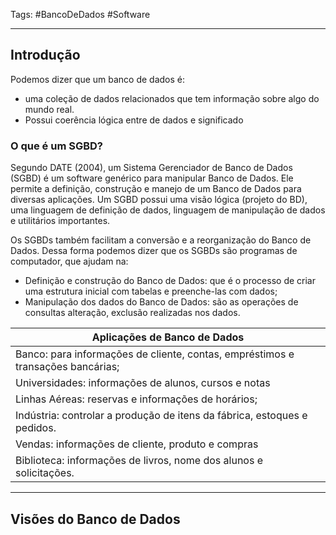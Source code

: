 Tags: #BancoDeDados #Software
___
## Introdução
Podemos dizer que um banco de dados é: 
- uma coleção de dados relacionados que tem informação sobre algo do mundo real.
- Possui coerência lógica entre de dados e significado
### O que é um SGBD?

Segundo DATE (2004), um Sistema Gerenciador de Banco de Dados (SGBD) é um software genérico para manipular Banco de Dados. Ele permite a definição, construção e manejo de um Banco de Dados para diversas aplicações. Um SGBD possui uma visão lógica (projeto do BD), uma linguagem de definição de dados, linguagem de manipulação de dados e utilitários importantes.

Os SGBDs também facilitam a conversão e a reorganização do Banco de Dados. Dessa forma podemos dizer que os SGBDs são programas de computador, que ajudam na:

- Definição e construção do Banco de Dados: que é o processo de criar uma estrutura inicial com tabelas e preenche-las com dados; 
- Manipulação dos dados do Banco de Dados: são as operações de consultas alteração, exclusão realizadas nos dados.

| Aplicações de Banco de Dados                                                    |
| ------------------------------------------------------------------------------- |
| Banco: para informações de cliente, contas, empréstimos e transações bancárias; |
| Universidades: informações de alunos, cursos e notas                            |
| Linhas Aéreas: reservas e informações de horários;                              |
| Indústria: controlar a produção de itens da fábrica, estoques e pedidos.        |
| Vendas: informações de cliente, produto e compras                               |
| Biblioteca: informações de livros, nome dos alunos e solicitações.              |
___
## Visões do Banco de Dados
